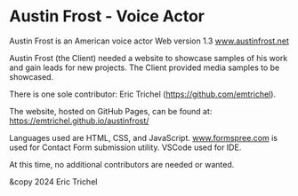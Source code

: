 # Austin Frost - Voice Actor
Austin Frost is an American voice actor
Web version 1.3
www.austinfrost.net

Austin Frost (the Client) needed a website to showcase samples of his work and gain leads for new projects. The Client provided media samples to be showcased. 

There is one sole contributor: Eric Trichel (https://github.com/emtrichel).

The website, hosted on GitHub Pages, can be found at: 
https://emtrichel.github.io/austinfrost/

Languages used are HTML, CSS, and JavaScript. 
www.formspree.com is used for Contact Form submission utility.
VSCode used for IDE.

At this time, no additional contributors are needed or wanted.

&copy 2024 Eric Trichel
